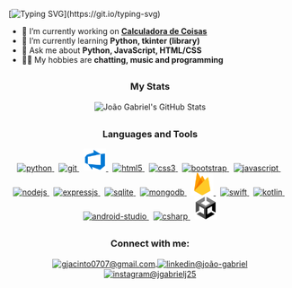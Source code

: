 [![Typing SVG](https://readme-typing-svg.herokuapp.com/?color=FFD900&size=35&center=true&vCenter=true&width=1000&lines=Hello!+How+are+you?+👋;Welcome+to+my+profile!)](https://git.io/typing-svg)

- 🔭 I’m currently working on [**Calculadora de Coisas**](https://github.com/JGabrielJ/CalculadoraCoisas)
- 🌱 I’m currently learning **Python, tkinter (library)**
- 💬 Ask me about **Python, JavaScript, HTML/CSS**
- 👨‍💻 My hobbies are **chatting, music and programming**

##

<div align="center">
  <h3 align="center"> My Stats </h3>
  <img align="center" src="https://myreadme.vercel.app/api/embed/JGabrielJ?panels=userstatistics,toprepositories,toplanguages,commitgraph" alt="João Gabriel's GitHub Stats">
</div>

##

<div align="center">
  <h3 align="center"> Languages and Tools </h3>
  <a align="center" href="https://www.python.org" target="_blank" rel="noreferrer"> <img src="https://devicon-website.vercel.app/api/python/original.svg" alt="python" width="40" height="40"> </a> &nbsp;
  <a align="center" href="https://git-scm.com/" target="_blank" rel="noreferrer"> <img src="https://devicon-website.vercel.app/api/git/original.svg" alt="git" width="40" height="40"> </a> &nbsp;
  <a align="center" href="https://azure.microsoft.com/" target="_blank" rel="noreferrer"> <img src="https://github.com/devicons/devicon/blob/master/icons/azuredevops/azuredevops-plain.svg" alt="azure" width="40" height="40"> </a> &nbsp;
  <a align="center" href="https://www.w3.org/html/" target="_blank" rel="noreferrer"> <img src="https://devicon-website.vercel.app/api/html5/original.svg" alt="html5" width="40" height="40"> </a> &nbsp;
  <a align="center" href="https://www.w3schools.com/css/" target="_blank" rel="noreferrer"> <img src="https://devicon-website.vercel.app/api/css3/original.svg" alt="css3" width="40" height="40"> </a> &nbsp;
  <a align="center" href="https://getbootstrap.com/" target="_blank" rel="noreferrer"> <img src="https://devicon-website.vercel.app/api/bootstrap/original.svg" alt="bootstrap" width="40" height="40"> </a> &nbsp;
  <a align="center" href="https://developer.mozilla.org/en-US/docs/Web/JavaScript" target="_blank" rel="noreferrer"> <img src="https://devicon-website.vercel.app/api/javascript/original.svg" alt="javascript" width="40" height="40"> </a> &nbsp;
  <a align="center" href="https://nodejs.org" target="_blank" rel="noreferrer"> <img src="https://devicon-website.vercel.app/api/nodejs/original.svg" alt="nodejs" width="40" height="40"> </a> &nbsp;
  <a align="center" href="https://expressjs.com/" target="_blank" rel="noreferrer"> <img src="https://devicon-website.vercel.app/api/express/original.svg?color=%23FFAF00" alt="expressjs" width="40" height="40"> </a> &nbsp;
  <a align="center" href="https://www.sqlite.org/" target="_blank" rel="noreferrer"> <img src="https://devicon-website.vercel.app/api/sqlite/original.svg" alt="sqlite" width="40" height="40"> </a> &nbsp;
  <a align="center" href="https://www.mongodb.com/" target="_blank" rel="noreferrer"> <img src="https://devicon-website.vercel.app/api/mongodb/original.svg" alt="mongodb" width="40" height="40"> </a> &nbsp;
  <a align="center" href="https://firebase.google.com/" target="_blank" rel="noreferrer"> <img src="https://github.com/devicons/devicon/blob/master/icons/firebase/firebase-original.svg" alt="firebase" width="40" height="40"> </a> &nbsp;
  <a align="center" href="https://developer.apple.com/swift/" target="_blank" rel="noreferrer"> <img src="https://devicon-website.vercel.app/api/swift/original.svg" alt="swift" width="40" height="40"> </a> &nbsp;
  <a align="center" href="https://kotlinlang.org/" target="_blank" rel="noreferrer"> <img src="https://devicon-website.vercel.app/api/kotlin/original.svg" alt="kotlin" width="40" height="40"> </a> &nbsp;
  <a align="center" href="https://developer.android.com/" target="_blank" rel="noreferrer"> <img src="https://devicon-website.vercel.app/api/androidstudio/original.svg" alt="android-studio" width="40" height="40"> </a> &nbsp;
  <a align="center" href="https://dotnet.microsoft.com/en-us/languages/csharp" target="_blank" rel="noreferrer"> <img src="https://devicon-website.vercel.app/api/csharp/original.svg" alt="csharp" width="40" height="40"> </a> &nbsp;
  <a align="center" href="https://unity.com/" target="_blank" rel="noreferrer"> <img src="https://github.com/devicons/devicon/blob/master/icons/unity/unity-original.svg" alt="unity" width="40" height="40"> </a>
</div>

##

<div align="center">
  <h3 align="center"> Connect with me: </h3>
  <a align="center" href="mailto:gjacinto0707@gmail.com" target="_blank"> <img align="center" src="https://img.shields.io/badge/Gmail-D14836?style=for-the-badge&logo=gmail&logoColor=white" alt="gjacinto0707@gmail.com"> </a>
  <a align="center" href="https://www.linkedin.com/in/jgabrielj7" target="_blank"> <img align="center" src="https://img.shields.io/badge/LinkedIn-0077B5?style=for-the-badge&logo=linkedin&logoColor=white" alt="linkedin@joão-gabriel"> </a>
  <a align="center" href="https://www.instagram.com/jgabrielj25/" target="_blank"> <img align="center" src="https://img.shields.io/badge/Instagram-C13584?style=for-the-badge&logo=instagram&logoColor=white" alt="instagram@jgabrielj25"> </a>
</div>
